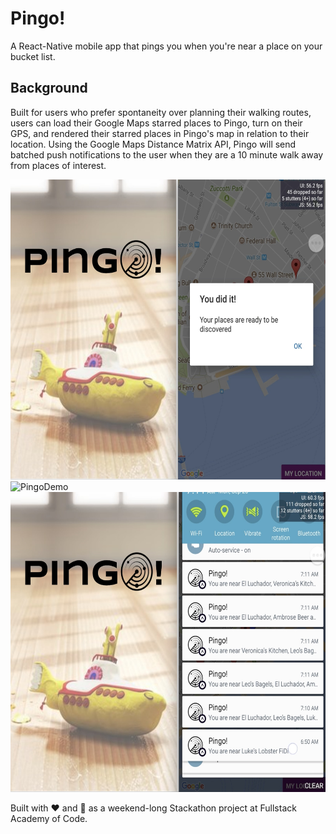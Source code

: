 # Pingo!

A React-Native mobile app that pings you when you're near a place on your bucket list.

## Background

Built for users who prefer spontaneity over planning their walking routes, users can load their Google Maps starred places to Pingo, turn on their GPS, and rendered their starred places in Pingo's map in relation to their location. Using the Google Maps Distance Matrix API, Pingo will send batched push notifications to the user when they are a 10 minute walk away from places of interest. 

<img src="assets/pingo-notifications.jpg" alt="PingoNotifications" height="480">
<img src="https://media.giphy.com/media/l4pThBVpD5pgULxIc/giphy.gif" alt="PingoDemo" height="480">
<img src="assets/pingo-load.jpg" alt="PingoDemo" height="480">

Built with :heart: and :icecream: as a weekend-long Stackathon project at Fullstack Academy of Code.
